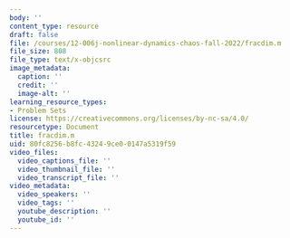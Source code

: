 ```yaml
---
body: ''
content_type: resource
draft: false
file: /courses/12-006j-nonlinear-dynamics-chaos-fall-2022/fracdim.m
file_size: 808
file_type: text/x-objcsrc
image_metadata:
  caption: ''
  credit: ''
  image-alt: ''
learning_resource_types:
- Problem Sets
license: https://creativecommons.org/licenses/by-nc-sa/4.0/
resourcetype: Document
title: fracdim.m
uid: 80fc8256-b8fc-4324-9ce0-0147a5319f59
video_files:
  video_captions_file: ''
  video_thumbnail_file: ''
  video_transcript_file: ''
video_metadata:
  video_speakers: ''
  video_tags: ''
  youtube_description: ''
  youtube_id: ''
---
```


